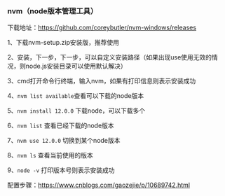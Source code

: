 ### nvm（node版本管理工具）

下载地址：https://github.com/coreybutler/nvm-windows/releases

1、下载nvm-setup.zip安装版，推荐使用

2、安装，下一步，下一步，可以自定义安装路径（如果出现use使用无效的情况，则node.js安装目录可以使用默认解决）

3、cmd打开命令行终端，输入nvm，如果有打印信息则表示安装成功

4、`nvm list available`查看可以下载的node版本

5、`nvm install 12.0.0` 下载node，可以下载多个

6、`nvm list` 查看已经下载的node版本

7、`nvm use 12.0.0` 切换到某个node版本

8、`nvm ls` 查看当前使用的版本

9、`node -v` 打印版本号则表示安装成功

配置步骤：https://www.cnblogs.com/gaozejie/p/10689742.html